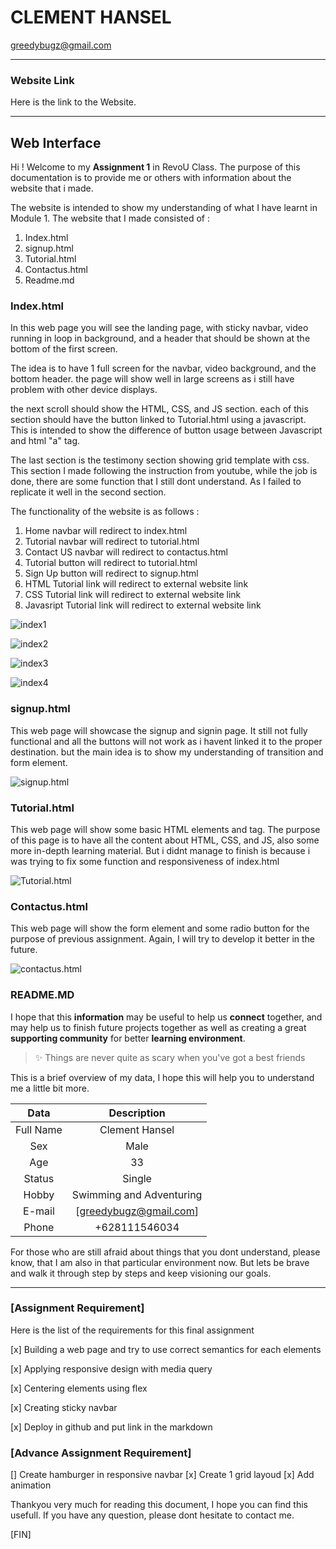# CLEMENT HANSEL

[greedybugz@gmail.com](mailto:greedybugz@gmail.com)

---

### Website Link

Here is the link to the Website.

---

## Web Interface

Hi ! Welcome to my **Assignment 1** in RevoU Class. The purpose of this documentation is to provide me or others with information about the website that i made.

The website is intended to show my understanding of what I have learnt in Module 1. The website that I made consisted of :

1. Index.html
2. signup.html
3. Tutorial.html
4. Contactus.html
5. Readme.md

### Index.html

In this web page you will see the landing page, with sticky navbar, video running in loop in background, and a header that should be shown at the bottom of the first screen.

The idea is to have 1 full screen for the navbar, video background, and the bottom header. the page will show well in large screens as i still have problem with other device displays.

the next scroll should show the HTML, CSS, and JS section. each of this section should have the button linked to Tutorial.html using a javascript.
This is intended to show the difference of button usage between Javascript and html "a" tag.

The last section is the testimony section showing grid template with css. This section I made following the instruction from youtube, while the job is done, there are some function that I still dont understand. As I failed to replicate it well in the second section.

The functionality of the website is as follows :

1. Home navbar will redirect to index.html
2. Tutorial navbar will redirect to tutorial.html
3. Contact US navbar will redirect to contactus.html
4. Tutorial button will redirect to tutorial.html
5. Sign Up button will redirect to signup.html
6. HTML Tutorial link will redirect to external website link
7. CSS Tutorial link will redirect to external website link
8. Javasript Tutorial link will redirect to external website link

![index1](Assets/Screenshot_index1.png)

![index2](Assets/Screenshot_index2.png)

![index3](Assets/Screenshot_index3.png)

![index4](Assets/Screenshot_index4.png)

### signup.html

This web page will showcase the signup and signin page. It still not fully functional and all the buttons will not work as i havent linked it to the proper destination. but the main idea is to show my understanding of transition and form element.

![signup.html](Assets/Screenshot_signup.png)

### Tutorial.html

This web page will show some basic HTML elements and tag. The purpose of this page is to have all the content about HTML, CSS, and JS, also some more in-depth learning material. But i didnt manage to finish is because i was trying to fix some function and responsiveness of index.html

![Tutorial.html](Assets/Screenshot_Tutorial.png)

### Contactus.html

This web page will show the form element and some radio button for the purpose of previous assignment. Again, I will try to develop it better in the future.

![contactus.html](Assets/Screenshot_contactus.png)

### README.MD

I hope that this **information** may be useful to help us **connect** together, and may help us to finish future projects together as well as creating a great **supporting community** for better **learning environment**.

> ✨ Things are never quite as scary when you've got a best friends

This is a brief overview of my data, I hope this will help you to understand me a little bit more.

|   Data    |       Description        |
| :-------: | :----------------------: |
| Full Name |      Clement Hansel      |
|    Sex    |           Male           |
|    Age    |            33            |
|  Status   |          Single          |
|   Hobby   | Swimming and Adventuring |
|  E-mail   |  [greedybugz@gmail.com]  |
|   Phone   |      +628111546034       |

For those who are still afraid about things that you dont understand, please know, that I am also in that particular environment now. But lets be brave and walk it through step by steps and keep visioning our goals.

---

### [Assignment Requirement]

Here is the list of the requirements for this final assignment

[x] Building a web page and try to use correct semantics for each elements

[x] Applying responsive design with media query

[x] Centering elements using flex

[x] Creating sticky navbar

[x] Deploy in github and put link in the markdown

### [Advance Assignment Requirement]

[] Create hamburger in responsive navbar
[x] Create 1 grid layoud
[x] Add animation

Thankyou very much for reading this document, I hope you can find this usefull. If you have any question, please dont hesitate to contact me.

[FIN]
